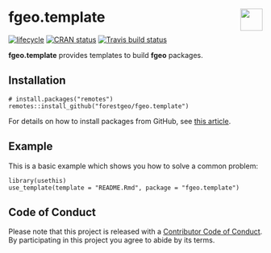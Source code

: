 
<!-- README.md is generated from README.Rmd. Please edit that file -->

# <img src="https://i.imgur.com/39pvr4n.png" align="right" height=44 /> fgeo.template

[![lifecycle](https://img.shields.io/badge/lifecycle-experimental-orange.svg)](https://www.tidyverse.org/lifecycle/#experimental)
[![CRAN
status](https://www.r-pkg.org/badges/version/fgeo.template)](https://cran.r-project.org/package=fgeo.template)
[![Travis build
status](https://travis-ci.org/forestgeo/fgeo.template.svg?branch=master)](https://travis-ci.org/forestgeo/fgeo.template)

**fgeo.template** provides templates to build **fgeo** packages.

## Installation

    # install.packages("remotes")
    remotes::install_github("forestgeo/fgeo.template")

For details on how to install packages from GitHub, see [this
article](https://goo.gl/dQKEeg).

## Example

This is a basic example which shows you how to solve a common problem:

``` {r
library(usethis)
use_template(template = "README.Rmd", package = "fgeo.template")
```

## Code of Conduct

Please note that this project is released with a [Contributor Code of
Conduct](.github/CODE_OF_CONDUCT.md). By participating in this project
you agree to abide by its terms.
